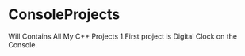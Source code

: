 # ConsoleProjects
Will Contains All My C++ Projects
1.First project is Digital Clock on the Console.
